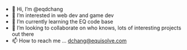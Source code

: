 - 👋 Hi, I’m @eqdchang
- 👀 I’m interested in web dev and game dev
- 🌱 I’m currently learning the EQ code base
- 💞️ I’m looking to collaborate on who knows, lots of interesting projects out there
- 📫 How to reach me ... dchang@equisolve.com

<!---
eqdchang/eqdchang is a ✨ special ✨ repository because its `README.md` (this file) appears on your GitHub profile.
You can click the Preview link to take a look at your changes.
--->

